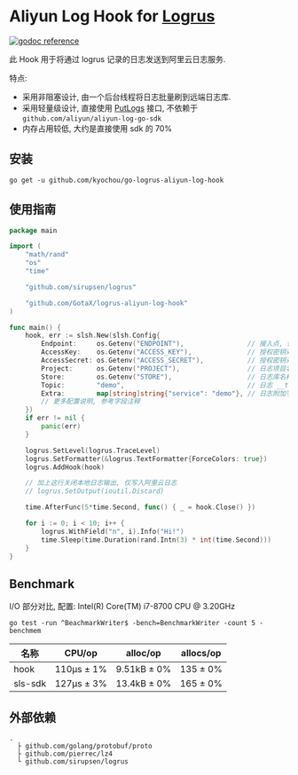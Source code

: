#  Aliyun Log Hook for [Logrus](https://github.com/sirupsen/logrus)

[![godoc reference](https://godoc.org/github.com/GotaX/logrus-aliyun-log-hook?status.svg)](https://godoc.org/github.com/GotaX/logrus-aliyun-log-hook)

此 Hook 用于将通过 logrus 记录的日志发送到阿里云日志服务. 

特点:

- 采用非阻塞设计, 由一个后台线程将日志批量刷到远端日志库.
- 采用轻量级设计, 直接使用 [PutLogs](https://help.aliyun.com/document_detail/29026.html) 接口, 不依赖于 `github.com/aliyun/aliyun-log-go-sdk`
- 内存占用较低, 大约是直接使用 sdk 的 70%

## 安装

`go get -u github.com/kyochou/go-logrus-aliyun-log-hook`

## 使用指南

```go
package main

import (
	"math/rand"
	"os"
	"time"

	"github.com/sirupsen/logrus"

	"github.com/GotaX/logrus-aliyun-log-hook"
)

func main() {
	hook, err := slsh.New(slsh.Config{
		Endpoint:     os.Getenv("ENDPOINT"),                // 接入点, 例如: "cn-hangzhou-intranet.log.aliyuncs.com",
		AccessKey:    os.Getenv("ACCESS_KEY"),              // 授权密钥对: key
		AccessSecret: os.Getenv("ACCESS_SECRET"),           // 授权密钥对: secret
		Project:      os.Getenv("PROJECT"),                 // 日志项目名称
		Store:        os.Getenv("STORE"),                   // 日志库名称
		Topic:        "demo",                               // 日志 __topic__ 字段
		Extra:        map[string]string{"service": "demo"}, // 日志附加字段, 可选
		// 更多配置说明, 参考字段注释
	})
	if err != nil {
		panic(err)
	}

	logrus.SetLevel(logrus.TraceLevel)
	logrus.SetFormatter(&logrus.TextFormatter{ForceColors: true})
	logrus.AddHook(hook)

	// 加上这行关闭本地日志输出, 仅写入阿里云日志
	// logrus.SetOutput(ioutil.Discard)

	time.AfterFunc(5*time.Second, func() { _ = hook.Close() })

	for i := 0; i < 10; i++ {
		logrus.WithField("n", i).Info("Hi!")
		time.Sleep(time.Duration(rand.Intn(3) * int(time.Second)))
	}
}

```

## Benchmark

I/O 部分对比, 配置: Intel(R) Core(TM) i7-8700 CPU @ 3.20GHz

`go test -run ^BeachmarkWriter$ -bench=BenchmarkWriter -count 5 -benchmem `

| 名称    | CPU/op     | alloc/op    | allocs/op |
| ------- | ---------- | ----------- | --------- |
| hook    | 110µs ± 1% | 9.51kB ± 0% | 135 ± 0%  |
| sls-sdk | 127µs ± 3% | 13.4kB ± 0% | 165 ± 0%  |

## 外部依赖

```
.
  ├ github.com/golang/protobuf/proto
  ├ github.com/pierrec/lz4
  └ github.com/sirupsen/logrus
```
